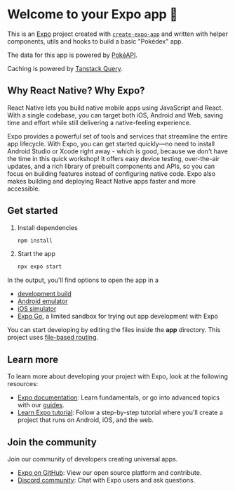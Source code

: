 # Welcome to your Expo app 👋

This is an [Expo](https://expo.dev) project created with [`create-expo-app`](https://www.npmjs.com/package/create-expo-app) and written with helper components, utils and hooks to build a basic "Pokédex" app.

The data for this app is powered by [PokéAPI](https://pokeapi.co/).

Caching is powered by [Tanstack Query](https://tanstack.com/query/latest/docs/framework/react/overview).

## Why React Native? Why Expo?

React Native lets you build native mobile apps using JavaScript and React. With a single codebase, you can target both iOS, Android and Web, saving time and effort while still delivering a native-feeling experience.

Expo provides a powerful set of tools and services that streamline the entire app lifecycle. With Expo, you can get started quickly—no need to install Android Studio or Xcode right away - which is good, because we don't have the time in this quick workshop! It offers easy device testing, over-the-air updates, and a rich library of prebuilt components and APIs, so you can focus on building features instead of configuring native code. Expo also makes building and deploying React Native apps faster and more accessible.

## Get started

1. Install dependencies

   ```bash
   npm install
   ```

2. Start the app

   ```bash
   npx expo start
   ```

In the output, you'll find options to open the app in a

- [development build](https://docs.expo.dev/develop/development-builds/introduction/)
- [Android emulator](https://docs.expo.dev/workflow/android-studio-emulator/)
- [iOS simulator](https://docs.expo.dev/workflow/ios-simulator/)
- [Expo Go](https://expo.dev/go), a limited sandbox for trying out app development with Expo

You can start developing by editing the files inside the **app** directory. This project uses [file-based routing](https://docs.expo.dev/router/introduction).

## Learn more

To learn more about developing your project with Expo, look at the following resources:

- [Expo documentation](https://docs.expo.dev/): Learn fundamentals, or go into advanced topics with our [guides](https://docs.expo.dev/guides).
- [Learn Expo tutorial](https://docs.expo.dev/tutorial/introduction/): Follow a step-by-step tutorial where you'll create a project that runs on Android, iOS, and the web.

## Join the community

Join our community of developers creating universal apps.

- [Expo on GitHub](https://github.com/expo/expo): View our open source platform and contribute.
- [Discord community](https://chat.expo.dev): Chat with Expo users and ask questions.
